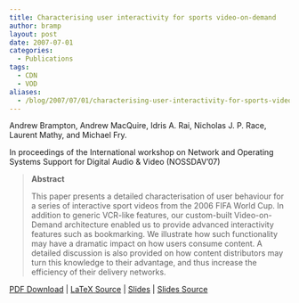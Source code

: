```yaml
---
title: Characterising user interactivity for sports video-on-demand
author: bramp
layout: post
date: 2007-07-01
categories:
  - Publications
tags:
  - CDN
  - VOD
aliases:
  - /blog/2007/07/01/characterising-user-interactivity-for-sports-video-on-demand/
---
```

Andrew Brampton, Andrew MacQuire, Idris A. Rai, Nicholas J. P. Race, Laurent Mathy, and Michael Fry.

In proceedings of the International workshop on Network and Operating Systems Support for Digital Audio & Video (NOSSDAV&#8217;07)

> **Abstract**
> 
> This paper presents a detailed characterisation of user behaviour for a series of interactive sport videos from the 2006 FIFA World Cup. In addition to generic VCR-like features, our custom-built Video-on-Demand architecture enabled us to provide advanced interactivity features such as bookmarking. We illustrate how such functionality may have a dramatic impact on how users consume content. A detailed discussion is also provided on how content distributors may turn this knowledge to their advantage, and thus increase the efficiency of their delivery networks.

[PDF Download][1] | [LaTeX Source][2] | [Slides][3] | [Slides Source][4]

 [1]: https://github.com/bramp/publication/raw/master/ivod/NOSSDAV07/p-brampton.pdf
 [2]: https://github.com/bramp/publication/tree/master/ivod/NOSSDAV07
 [3]: https://github.com/bramp/publication/raw/master/ivod/NOSSDAV07-slides/slides.pdf
 [4]: https://github.com/bramp/publication/tree/master/ivod/NOSSDAV07-slides
 
